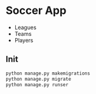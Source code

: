 # Soccer App

* Leagues
* Teams
* Players

## Init

```bash
python manage.py makemigrations
python manage.py migrate
python manage.py runser
```



